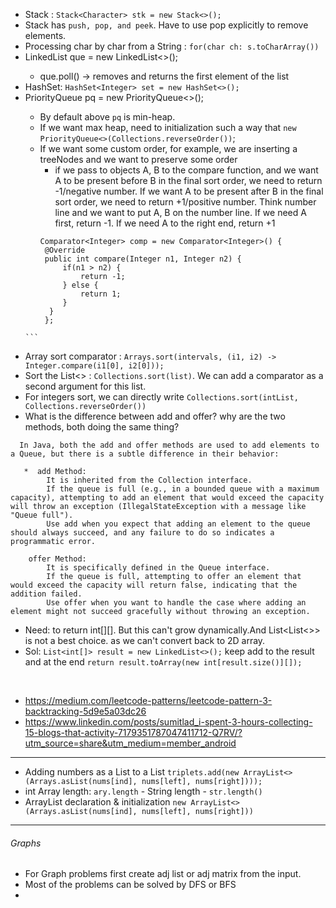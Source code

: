 * Stack : `Stack<Character> stk = new Stack<>();`
* Stack has `push, pop, and peek`. Have to use pop explicitly to remove elements. 
* Processing char by char from a String : `for(char ch: s.toCharArray())`
* LinkedList<TreeNode> que = new LinkedList<TreeNode><>();
    - que.poll() -> removes and returns the first element of the list
* HashSet: `HashSet<Integer> set = new HashSet<>();`
* PriorityQueue<Integer> pq = new PriorityQueue<>();
     * By default above `pq` is min-heap.
     * If we want max heap, need to initialization such a way that `new PriorityQueue<>(Collections.reverseOrder())`;
     * If we want some custom order, for example, we are inserting a treeNodes and we want to preserve some order
          * if we pass to objects A, B to the compare function, and we want A to be present before B in the final sort order, we need to return -1/negative number. If we want A to be present after B in the final sort order, we need to return +1/positive number. Think number line and we want to put A, B on the number line. If we need A first, return -1. If we need A to the right end, return +1
       ```
       Comparator<Integer> comp = new Comparator<Integer>() {
        @Override
        public int compare(Integer n1, Integer n2) {
            if(n1 > n2) {
                return -1;
            } else {
                return 1;
            }
         }
        };
      ```
* Array sort comparator : `Arrays.sort(intervals, (i1, i2) -> Integer.compare(i1[0], i2[0]));`
* Sort the List<> : `Collections.sort(list)`. We can add a comparator as a second argument for this list.
* For integers sort, we can directly write `Collections.sort(intList, Collections.reverseOrder())`
* What is the difference between add and offer? why are the two methods, both doing the same thing?
```
  In Java, both the add and offer methods are used to add elements to a Queue, but there is a subtle difference in their behavior:

   *  add Method:
        It is inherited from the Collection interface.
        If the queue is full (e.g., in a bounded queue with a maximum capacity), attempting to add an element that would exceed the capacity will throw an exception (IllegalStateException with a message like "Queue full").
        Use add when you expect that adding an element to the queue should always succeed, and any failure to do so indicates a programmatic error.

    offer Method:
        It is specifically defined in the Queue interface.
        If the queue is full, attempting to offer an element that would exceed the capacity will return false, indicating that the addition failed.
        Use offer when you want to handle the case where adding an element might not succeed gracefully without throwing an exception.
```

* Need: to return int[][]. But this can't grow dynamically.And List<List<>> is not a best choice. as we can't convert back to 2D array.
* Sol: `List<int[]> result = new LinkedList<>();` keep add to the result and at the end `return result.toArray(new int[result.size()][]);`
<br>

* https://medium.com/leetcode-patterns/leetcode-pattern-3-backtracking-5d9e5a03dc26
* https://www.linkedin.com/posts/sumitlad_i-spent-3-hours-collecting-15-blogs-that-activity-7179351787047411712-Q7RV/?utm_source=share&utm_medium=member_android



---------
* Adding numbers as a List<Integer> to a List `triplets.add(new ArrayList<>(Arrays.asList(nums[ind], nums[left], nums[right])));`
* int Array length: `ary.length` - String length - `str.length()`
* ArrayList declaration & initialization `new ArrayList<>(Arrays.asList(nums[ind], nums[left], nums[right]))`

-----------
###### Graphs
* For Graph problems first create adj list or adj matrix from the input.
* Most of the problems can be solved by DFS or BFS
* 
